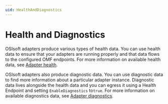 ```yaml
---
uid: HealthAndDiagnostics
---
```


# Health and Diagnostics

OSIsoft adapters produce various types of health data. You can use health data to ensure that your adapters are running properly and that data flows to the configured OMF endpoints. For more information on available health data, see [Adapter health](xref:AdapterHealth).

OSIsoft adapters also produce diagnostic data. You can use diagnostic data to find more information about a particular adapter instance. Diagnostic data lives alongside the health data and you can egress it using a Health Endpoint and setting `EnableDiagnostics` to`true`. For more information on available diagnostics data, see [Adapter diagnostics](xref:AdapterDiagnostics).
